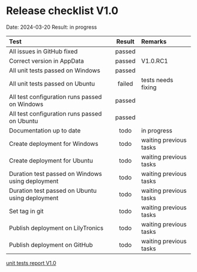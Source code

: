 # Release checklist V1.0

Date: 2024-03-20
Result: in progress

| Test                                             | Result | Remarks                |
|:-------------------------------------------------|:------:|:-----------------------|
| All issues in GitHub fixed                       | passed |                        |
| Correct version in AppData                       | passed | V1.0.RC1               |
| All unit tests passed on Windows                 | passed |                        |
| All unit tests passed on Ubuntu                  | failed | tests needs fixing     |
| All test configuration runs passed on Windows    | passed |                        |
| All test configuration runs passed on Ubuntu     | passed |                        |
| Documentation up to date                         |  todo  | in progress            |
| Create deployment for Windows                    |  todo  | waiting previous tasks | 
| Create deployment for Ubuntu                     |  todo  | waiting previous tasks |
| Duration test passed on Windows using deployment |  todo  | waiting previous tasks |
| Duration test passed on Ubuntu using deployment  |  todo  | waiting previous tasks |
| Set tag in git                                   |  todo  | waiting previous tasks |
| Publish deployment on LilyTronics                |  todo  | waiting previous tasks |
| Publish deployment on GitHub                     |  todo  | waiting previous tasks |


[unit tests report V1.0](https://htmlpreview.github.io/?https://github.com/LilyTronics/lily-data-logger-studio-ce/blob/main/releases/v1.0/20240322_190128_TestRunner.html)
